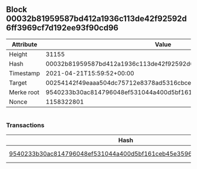 ## Block 00032b81959587bd412a1936c113de42f92592d6ff3969cf7d192ee93f90cd96

Attribute | Value
--- | ---
Height | 31155
Hash | 00032b81959587bd412a1936c113de42f92592d6ff3969cf7d192ee93f90cd96
Timestamp | 2021-04-21T15:59:52+00:00
Target | 00254142f49eaaa504dc75712e8378ad5316cbcead634704b3734b6271167cc4
Merke root | 9540233b30ac814796048ef531044a400d5bf161ceb45e359657f4c56128ab38
Nonce | 1158322801

```

```

### Transactions

Hash | Amount
--- | ---
[9540233b30ac814796048ef531044a400d5bf161ceb45e359657f4c56128ab38](9540233b30ac814796048ef531044a400d5bf161ceb45e359657f4c56128ab38.md) | 10.00000000 SKEPTI 
